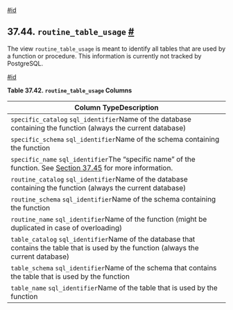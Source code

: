 [#id](#INFOSCHEMA-ROUTINE-TABLE-USAGE)

## 37.44. `routine_table_usage` [#](#INFOSCHEMA-ROUTINE-TABLE-USAGE)

The view `routine_table_usage` is meant to identify all tables that are used by a function or procedure. This information is currently not tracked by PostgreSQL.

[#id](#id-1.7.6.48.3)

**Table 37.42. `routine_table_usage` Columns**

| Column TypeDescription                                                                                                                  |
| --------------------------------------------------------------------------------------------------------------------------------------- |
| `specific_catalog` `sql_identifier`Name of the database containing the function (always the current database)                           |
| `specific_schema` `sql_identifier`Name of the schema containing the function                                                            |
| `specific_name` `sql_identifier`The “specific name” of the function. See [Section 37.45](infoschema-routines) for more information.     |
| `routine_catalog` `sql_identifier`Name of the database containing the function (always the current database)                            |
| `routine_schema` `sql_identifier`Name of the schema containing the function                                                             |
| `routine_name` `sql_identifier`Name of the function (might be duplicated in case of overloading)                                        |
| `table_catalog` `sql_identifier`Name of the database that contains the table that is used by the function (always the current database) |
| `table_schema` `sql_identifier`Name of the schema that contains the table that is used by the function                                  |
| `table_name` `sql_identifier`Name of the table that is used by the function                                                             |

